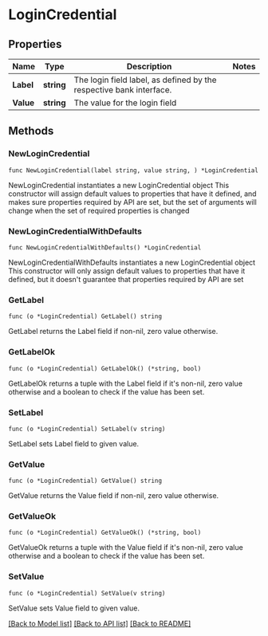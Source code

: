 # LoginCredential

## Properties

Name | Type | Description | Notes
------------ | ------------- | ------------- | -------------
**Label** | **string** | The login field label, as defined by the respective bank interface. | 
**Value** | **string** | The value for the login field | 

## Methods

### NewLoginCredential

`func NewLoginCredential(label string, value string, ) *LoginCredential`

NewLoginCredential instantiates a new LoginCredential object
This constructor will assign default values to properties that have it defined,
and makes sure properties required by API are set, but the set of arguments
will change when the set of required properties is changed

### NewLoginCredentialWithDefaults

`func NewLoginCredentialWithDefaults() *LoginCredential`

NewLoginCredentialWithDefaults instantiates a new LoginCredential object
This constructor will only assign default values to properties that have it defined,
but it doesn't guarantee that properties required by API are set

### GetLabel

`func (o *LoginCredential) GetLabel() string`

GetLabel returns the Label field if non-nil, zero value otherwise.

### GetLabelOk

`func (o *LoginCredential) GetLabelOk() (*string, bool)`

GetLabelOk returns a tuple with the Label field if it's non-nil, zero value otherwise
and a boolean to check if the value has been set.

### SetLabel

`func (o *LoginCredential) SetLabel(v string)`

SetLabel sets Label field to given value.


### GetValue

`func (o *LoginCredential) GetValue() string`

GetValue returns the Value field if non-nil, zero value otherwise.

### GetValueOk

`func (o *LoginCredential) GetValueOk() (*string, bool)`

GetValueOk returns a tuple with the Value field if it's non-nil, zero value otherwise
and a boolean to check if the value has been set.

### SetValue

`func (o *LoginCredential) SetValue(v string)`

SetValue sets Value field to given value.



[[Back to Model list]](../README.md#documentation-for-models) [[Back to API list]](../README.md#documentation-for-api-endpoints) [[Back to README]](../README.md)


